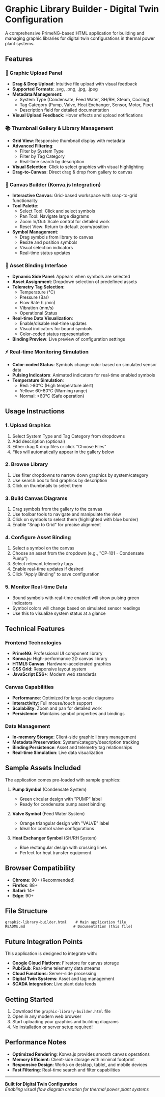 # Graphic Library Builder - Digital Twin Configuration

A comprehensive PrimeNG-based HTML application for building and managing graphic libraries for digital twin configurations in thermal power plant systems.

## Features

### 🔧 **Graphic Upload Panel**
- **Drag & Drop Upload**: Intuitive file upload with visual feedback
- **Supported Formats**: .svg, .png, .jpg, .jpeg
- **Metadata Management**:
  - System Type (Condensate, Feed Water, SH/RH, Steam, Cooling)
  - Tag Category (Pump, Valve, Heat Exchanger, Sensor, Motor, Pipe)
  - Description field for detailed documentation
- **Visual Upload Feedback**: Hover effects and upload notifications

### 📚 **Thumbnail Gallery & Library Management**
- **Grid View**: Responsive thumbnail display with metadata
- **Advanced Filtering**:
  - Filter by System Type
  - Filter by Tag Category
  - Real-time search by description
- **Visual Selection**: Click to select graphics with visual highlighting
- **Drag-to-Canvas**: Direct drag & drop from gallery to canvas

### 🎨 **Canvas Builder (Konva.js Integration)**
- **Interactive Canvas**: Grid-based workspace with snap-to-grid functionality
- **Tool Palette**:
  - Select Tool: Click and select symbols
  - Pan Tool: Navigate large diagrams
  - Zoom In/Out: Scale control for detailed work
  - Reset View: Return to default zoom/position
- **Symbol Management**:
  - Drag symbols from library to canvas
  - Resize and position symbols
  - Visual selection indicators
  - Real-time status updates

### 🔗 **Asset Binding Interface**
- **Dynamic Side Panel**: Appears when symbols are selected
- **Asset Assignment**: Dropdown selection of predefined assets
- **Telemetry Tag Selection**:
  - Temperature (°C)
  - Pressure (Bar)
  - Flow Rate (L/min)
  - Vibration (mm/s)
  - Operational Status
- **Real-time Data Visualization**:
  - Enable/disable real-time updates
  - Visual indicators for bound symbols
  - Color-coded status representation
- **Binding Preview**: Live preview of configuration settings

### ⚡ **Real-time Monitoring Simulation**
- **Color-coded Status**: Symbols change color based on simulated sensor data
- **Pulsing Indicators**: Animated indicators for real-time enabled symbols
- **Temperature Simulation**: 
  - Red: >80°C (High temperature alert)
  - Yellow: 60-80°C (Warning range)
  - Normal: <60°C (Safe operation)

## Usage Instructions

### 1. **Upload Graphics**
1. Select System Type and Tag Category from dropdowns
2. Add description (optional)
3. Either drag & drop files or click "Choose Files"
4. Files will automatically appear in the gallery below

### 2. **Browse Library**
1. Use filter dropdowns to narrow down graphics by system/category
2. Use search box to find graphics by description
3. Click on thumbnails to select them

### 3. **Build Canvas Diagrams**
1. Drag symbols from the gallery to the canvas
2. Use toolbar tools to navigate and manipulate the view
3. Click on symbols to select them (highlighted with blue border)
4. Enable "Snap to Grid" for precise alignment

### 4. **Configure Asset Binding**
1. Select a symbol on the canvas
2. Choose an asset from the dropdown (e.g., "CP-101 - Condensate Pump")
3. Select relevant telemetry tags
4. Enable real-time updates if desired
5. Click "Apply Binding" to save configuration

### 5. **Monitor Real-time Data**
- Bound symbols with real-time enabled will show pulsing green indicators
- Symbol colors will change based on simulated sensor readings
- Use this to visualize system status at a glance

## Technical Features

### **Frontend Technologies**
- **PrimeNG**: Professional UI component library
- **Konva.js**: High-performance 2D canvas library
- **HTML5 Canvas**: Hardware-accelerated graphics
- **CSS Grid**: Responsive layout system
- **JavaScript ES6+**: Modern web standards

### **Canvas Capabilities**
- **Performance**: Optimized for large-scale diagrams
- **Interactivity**: Full mouse/touch support
- **Scalability**: Zoom and pan for detailed work
- **Persistence**: Maintains symbol properties and bindings

### **Data Management**
- **In-memory Storage**: Client-side graphic library management
- **Metadata Preservation**: System/category/description tracking
- **Binding Persistence**: Asset and telemetry tag relationships
- **Real-time Simulation**: Live data visualization

## Sample Assets Included

The application comes pre-loaded with sample graphics:

1. **Pump Symbol** (Condensate System)
   - Green circular design with "PUMP" label
   - Ready for condensate pump asset binding

2. **Valve Symbol** (Feed Water System)
   - Orange triangular design with "VALVE" label
   - Ideal for control valve configurations

3. **Heat Exchanger Symbol** (SH/RH System)
   - Blue rectangular design with crossing lines
   - Perfect for heat transfer equipment

## Browser Compatibility

- **Chrome**: 90+ (Recommended)
- **Firefox**: 88+
- **Safari**: 14+
- **Edge**: 90+

## File Structure

```
graphic-library-builder.html    # Main application file
README.md                      # Documentation (this file)
```

## Future Integration Points

This application is designed to integrate with:

- **Google Cloud Platform**: Firestore for canvas storage
- **Pub/Sub**: Real-time telemetry data streams
- **Cloud Functions**: Server-side processing
- **Digital Twin Systems**: Asset and tag management
- **SCADA Integration**: Live plant data feeds

## Getting Started

1. Download the `graphic-library-builder.html` file
2. Open in any modern web browser
3. Start uploading your graphics and building diagrams
4. No installation or server setup required!

## Performance Notes

- **Optimized Rendering**: Konva.js provides smooth canvas operations
- **Memory Efficient**: Client-side storage with minimal footprint
- **Responsive Design**: Works on desktop, tablet, and mobile devices
- **Fast Filtering**: Real-time search and filter capabilities

---

**Built for Digital Twin Configuration**  
*Enabling visual flow diagram creation for thermal power plant systems*